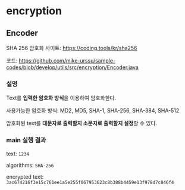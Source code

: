 # encryption

## Encoder

SHA 256 암호화 사이트: https://coding.tools/kr/sha256

코드: https://github.com/mike-urssu/sample-codes/blob/develop/utils/src/encryption/Encoder.java

### 설명

Text를 **입력한 암호화 방식**을 이용하여 암호화한다.

사용가능한 암호화 방식: MD2, MD5, SHA-1, SHA-256, SHA-384, SHA-512

암호화된 text를 **대문자로 출력할지 소문자로 출력할지 설정**할 수 있다.

### main 실행 결과

text: `1234`

algorithms: `SHA-256`

encrypted text: `3ac674216f3e15c761ee1a5e255f067953623c8b388b4459e13f978d7c846f4`
